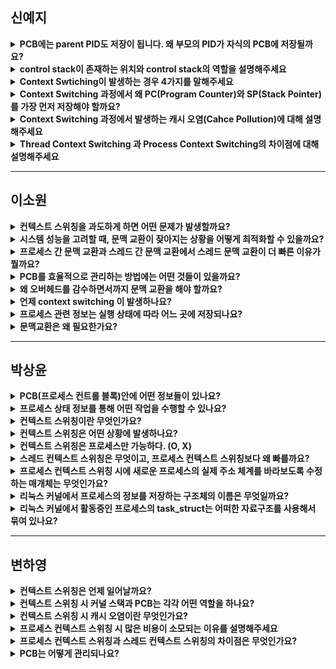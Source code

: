 ## 신예지

<details> 
<summary><b>PCB에는 parent PID도 저장이 됩니다. 왜 부모의 PID가 자식의 PCB에 저장될까요?</b></summary>
<div markdown="1">

자식 프로세스가 종료될 경우 부모 프로세스에게 알리기 위해 부모의 PID를 저장합니다. 이를 통해 부모 프로세스는 자식 프로세스의 종료 상태를 확인하고 적절한 후처리를 할 수 있습니다.

</div>
</details>

<details>
<summary><b>control stack이 존재하는 위치와 control stack의 역할을 설명해주세요</b></summary>
<div markdown="1">

control stack은 프로세스 이미지 중 kernel stack에 위치하고, CPU의 상태(Processor State Information)를 저장하고 복원하는 역할을 합니다. Context Switching 시 현재 프로세스의 레지스터 값, PC, SP 등의 중요한 상태 정보를 저장하고 새로운 프로세스의 상태로 복원합니다.

</div>
</details>

<details>
<summary><b>Context Swtiching이 발생하는 경우 4가지를 말해주세요</b></summary>
<div markdown="1">

- CPU 스케줄링에 의해 프로세스 전환
- 인터럽트(Interrupt) 발생
- 시스템 콜(System Call) 실행
- 멀티스레딩 환경에서 스레드 전환

</div>
</details>

<details>
<summary><b>Context Switching 과정에서 왜 PC(Program Counter)와 SP(Stack Pointer)를 가장 먼저 저장해야 할까요?</b></summary>
<div markdown="1">

PC는 현재 실행 중인 명령어의 주소를 가지고 있고, 스택 포인터는 현재의 함수 호출 스택을 가리키는 위치를 저장합니다. 스택에는 함수의 지역 변수, 반환 주소, 호출된 함수의 매개변수 등 중요한 정보들이 들어 있습니다.
Context Switching 시에 프로그램 카운터와 스택 포인터를 저장하지 않으면 현재 실행 중인 명령어의 주소와 함수 호출 스택의 위치를 잃어버려 다시 해당 작업으로 돌아왔을 때 제대로 상태를 복구할 수 없게 됩니다. 그 결과 다시 그 작업으로 돌아왔을 때 어디서부터 실행을 계속해야 할지 알 수 없게 됩니다.

</div>
</details>

<details>
<summary><b>Context Switching 과정에서 발생하는 캐시 오염(Cahce Pollution)에 대해 설명해주세요</b></summary>
<div markdown="1">

캐시 오염이란 프로세스 간의 Context Switching이 발생하면서 캐시에 이전에 실행하던 프로세스의 데이터가 남아 현재 프로세스에서 캐시를 효과적으로 사용할 수 없는 현상을 말합니다. 이로 인해 캐시 적중률이 떨어지고 성능 저하가 발생할 수 있습니다.
CPU의 캐시 메모리는 실행 중인 프로세스의 데이터를 저장하는데, Context Switching이 발생하면 기존 프로세스의 데이터가 캐시에서 제거되고 새로운 프로세스의 데이터가 로드됨. 하지만 이전 프로세스로 다시 전환되면 캐시에 필요한 데이터가 없기 때문에 성능 저하(캐시 미스)가 발생함.

</div>
</details>

<details>
<summary><b>Thread Context Switching 과 Process Context Switching의 차이점에 대해 설명해주세요</b></summary>
<div markdown="1">

### 1. **Context Switching의 대상**
- **Process Context Switching**: 프로세스 간 전환을 의미합니다. 하나의 프로세스에서 다른 프로세스로 전환될 때 발생합니다. 프로세스는 독립된 실행 단위로, 각 프로세스는 자체 메모리 공간과 자원을 가지고 있습니다.
- **Thread Context Switching**: 동일한 프로세스 내에서 스레드 간 전환을 의미합니다. 스레드는 프로세스 내의 실행 단위로, 같은 메모리 공간을 공유합니다. 스레드 간 전환은 같은 프로세스 내에서 이루어집니다.

### 2. **저장해야 하는 정보**
- **Process Context Switching**: 프로그램 카운터(PC), 스택 포인터(SP), 일반 레지스터, CPU 상태 등 모든 프로세스 상태 정보뿐만 아니라 프로세스의 메모리 맵핑 정보도 저장 및 복원해야 합니다.
- **Thread Context Switching**: 프로그램 카운터(PC), 스택 포인터(SP), 레지스터 등 스레드별 상태 정보만 저장 및 복원하면 됩니다. 스레드 컨텍스트 스위칭에서는 같은 주소 공간을 공유하므로 메모리 매핑 정보 변경이 필요 없습니다.

### 3. **전환의 비용**
- **Process Context Switching**: 메모리 공간 및 자원을 모두 변경해야 하므로 더 많은 오버헤드가 발생합니다. 메모리 캐시와 TLB(Translation Lookaside Buffer)도 무효화되어 성능에 영향을 미칠 수 있습니다.
- **Thread Context Switching**: 같은 메모리 공간을 공유하므로 상대적으로 전환 비용이 적습니다. 캐시와 TLB 무효화가 필요하지 않아 성능 저하가 상대적으로 적습니다.

### 4. **오버헤드**
- **Process Context Switching**: 프로세스 간의 자원 변경 때문에 더 큰 오버헤드가 발생합니다.
- **Thread Context Switching**: 적은 오버헤드로 신속한 전환이 가능합니다.

</div>
</details>

---

## 이소원

<details> 
<summary><b>컨텍스트 스위칭을 과도하게 하면 어떤 문제가 발생할까요?</b></summary>
<div markdown="1">

성능이 저하됩니다.

- **CPU 오버헤드 증가** → 문맥 교환 과정 자체가 CPU 자원을 소비
- **캐시 오염(Cache Pollution) 발생** → 캐시를 자주 비우면서 성능 저하
- **실제 작업보다 문맥 교환에 더 많은 시간을 소비**

</div>
</details>

<details> 
<summary><b>시스템 성능을 고려할 때, 문맥 교환이 잦아지는 상황을 어떻게 최적화할 수 있을까요?</b></summary>
<div markdown="1">

- **적절한 타임 슬라이스 조정**
    - 너무 짧으면 문맥 교환이 잦아져 오버헤드 증가
    - 너무 길면 응답성이 떨어짐 → 적절한 값으로 조정
- **캐시 친화적인 스케줄링**
    - 동일한 코어에서 동일한 프로세스를 계속 실행하도록 하여 캐시 오염 최소화
- **멀티스레딩 활용**
    - 같은 프로세스 내에서 컨텍스트 스위칭을 하면 비용이 줄어듦

</div>
</details>

<details> 
<summary><b>프로세스 간 문맥 교환과 스레드 간 문맥 교환에서 스레드 문맥 교환이 더 빠른 이유가 뭘까요?</b></summary>
<div markdown="1">

스레드는 같은 프로세스 내에서 공유하는 메모리가 많아 필요한 변경 작업이 적기 때문에 더 빠릅니다.

</div>
</details>

<details> 
<summary><b>PCB를 효율적으로 관리하는 방법에는 어떤 것들이 있을까요?</b></summary>
<div markdown="1">

- 필요한 정보만 저장하고 불필요한 데이터를 줄일 수 있습니다.
- 프로세스 상태 최적화 (ex. Ready 상태에서 대기 중인 프로세스를 효과적으로 관리)
- 멀티코어 환경에서 문맥 교환을 줄이기 위한 최적화 기법 적용
- PCB를 캐싱하여 접근 속도를 높임 (TLB, 캐시 사용)

</div>
</details>

<details> 
<summary><b>왜 오버헤드를 감수하면서까지 문맥 교환을 해야 할까요?</b></summary>
<div markdown="1">

- 상황 1. I/O 이벤트가 발생할 때 CPU 낭비를 줄이기 위해
    
    입출력 이벤트가 끝날 때까지 기다리면 CPU는 점유되고 있지만 아무런 작업도 하지 않아 CPU가 낭비되는 상황이 발생한다. 따라서 오버헤드를 감수하면서 기존 프로세스를 새 프로세스로 바꾸는 것이 더 효율적이다.
    
- 상황 2. 멀티 태스킹을 가능하게 하기 위해
    
    시간 할당량이 적어지면 문맥 교환과 오버 헤드가 증가하지만 동시에 더 많은 프로세스를 수행할 수 있고, 시간 할당량이 커지면 문맥 교환의 수와 오버헤드는 감소하지만 더 적은 프로세스를 동시에 수행할 수 있습니다.

</div>
</details>

<details> 
<summary><b>언제 context switching 이 발생하나요?</b></summary>
<div markdown="1">

1. Interrupt handling : 커널 함수를 통해 프로그램 실행 도중에 중단되어 인터럽트 처리를 기다리는 경우
2. Multitasking : 단일 cpu에서 동시에 작업이 실행된느 것처럼 보이도록 하는 경우 (동시성은 컨텍스트 스위칭을 통해 달성된다.)
    - 타임 퀀텀 종료 (Time Quato Expiry) : 주어진 quantum(time slice)의 시간이 끝난 경우(CPU의 사용 시간이 만료되었을 때
    - 선점 (Preemption) : 더 우선순위가 높은 일을 해야하는 경우
3. 사용자 및 커널 모드 전환 시
    - 시스템 호출(SYS_CALL)이나 예외(Exception) 발생 시
    - 실행 중이던 프로세스가 커널 모드에서 실행되는 다른 프로세스로 전환될 수 있습니다.

</div>
</details>

<details> 
<summary><b>프로세스 관련 정보는 실행 상태에 따라 어느 곳에 저장되나요?</b></summary>
<div markdown="1">

메인 메모리(ram)와 CPU에 저장됩니다.

메인 메모리 : 프로세스 전체 데이터(코드, 데이터, 힙, 스택)가 저장됩니다.

(PCB는 메인 메모리 안에 있지만, 운영체제(OS)가 관리하는 커널 영역에 존재합니다.)

PCB : 프로세스의 중요한 정보 (프로세스 상태, 레지스터 값, 스케줄링 정보 등)가 저장되며, 프로세스가 실행되지 않을 때에도 유지됩니다.

CPU 레지스터 : 프로세스가 실행 중일 때, 연산에 필요한 정보(PC, SP 등)가 저장 됩니다.

</div>
</details>

<details> 
<summary><b>문맥교환은 왜 필요한가요?</b></summary>
<div markdown="1">

CPU는 한 번에 하나의 프로세스만 실행할 수 있습니다. 하지만 운영체제는 여러 프로세스를 동시에 실행하는 것처럼 보이게 만들기 위해 빠르게 전환하면서 실행해야 합니다. 이때 문맥 교환을 통해 여러 프로세스를 번갈아 실행할 수 있으며, 이를 통해 멀티 태스킹 환경을 지원하고 CPU 자원을 효율적으로 활용할 수 있습니다.

</div>
</details>

---

## 박상윤

<details> 
<summary><b>PCB(프로세스 컨트롤 블록)안에 어떤 정보들이 있나요?</b></summary>
<div markdown="1">

- 프로세스 식별자(Process ID, PID) : 프로세스 식별 번호
- 프로세스 상태 : new, ready, running, waiting, terminated 등의 상태를 저장
- 프로그램 카운터 : 프로세스가 다음에 실행할 명령어의 주소
- CPU 레지스터 : CPU에서 사용한 레지스터의 값을 잃지 않기 위해 PCB에 그 값을 저장
- CPU 스케줄링 정보 : 프로세스의 우선순위, 스케줄 큐에 대한 포인터 등
- 메모리 관리 정보 : 페이지 테이블 또는 세그먼트 테이블 등과 같은 정보를 포함
- 입출력 상태 정보 : 프로세스에 할당된 입출력 장치들과 열린 파일 목록
- 어카운팅 정보 : 사용된 CPU 시간, 시간제한, 계정 번호 등

</div>
</details>

<details> 
<summary><b>프로세스 상태 정보를 통해 어떤 작업을 수행할 수 있나요?</b></summary>
<div markdown="1">

프로세스 상태 정보를 기반으로 **CPU 스케줄링**을 수행합니다.

프로세스의 상태 정보를 저장하고 복원하여 **다중 프로세스 환경에서 컨텍스트 스위칭**을 수행할 수 있습니다.

프로세스 상태 정보를 활용해 **동기화 기법(세마포어, 뮤텍스)**을 적용할 수 있습니다.

- 실행 중인 프로세스가 공유 자원에 접근하려 할 때 대기 상태로 변경하여 데이터 충돌 방지

</div>
</details>

<details> 
<summary><b>컨텍스트 스위칭이란 무엇인가요?</b></summary>
<div markdown="1">

운영체제가 현재 실행 중인 프로세스의 상태를 저장하고 ,다른 프로세스의 상태를 복원하여 실행을 전환하는 과정을 의미합니다.

</div>
</details>

<details> 
<summary><b>컨텍스트 스위칭은 어떤 상황에 발생하나요?</b></summary>
<div markdown="1">

**프로세스 스케줄링** : 멀티태스킹 환경에서 여러 프로세스를 실행하기 위해 운영체제는 CPU 스케줄러를 사용하여 프로세스를 교체합니다.

**인터럽트 발생시** : 입출력(I/O)요청, 타이머 인터럽트, 시스템 호출 등으로 실행 중이던 프로세스가 중지되고, 다른 프로세스가 실행됩니다.

</div>
</details>

<details> 
<summary><b>컨텍스트 스위칭은 프로세스만 가능하다. (O, X)</b></summary>
<div markdown="1">

x : 스레드도 가능합니다.

</div>
</details>

<details> 
<summary><b>스레드 컨텍스트 스위칭은 무엇이고, 프로세스 컨텍스트 스위칭보다 왜 빠를까요?</b></summary>
<div markdown="1">

같은 프로세스 안의 스레드끼리 컨텍스트 스위칭이 일어나는 것입니다.

스레드는 같은 **프로세스 내에서 코드, 데이터, 힙 영역을 공유**하기 때문에 **스택과 레지스터 정보만 변경**하면 됩니다. 즉, 프로세스 컨텍스트 스위칭보다 더 적은 오버헤드로 빠르게 수행이 가능합니다.

프로세스 **컨텍스트 스위칭**

**커널 모드 전환 + CPU register 상태 교체** + **가상 메모리 주소 처리(MMU 수정 + TLB 캐시 비우기)**

</div>
</details>

<details> 
<summary><b>프로세스 컨텍스트 스위칭 시에 새로운 프로세스의 실제 주소 체계를 바라보도록 수정하는 매개체는 무엇인가요?</b></summary>
<div markdown="1">

**MMU(Memory Management Unit)** : CPU와 물리 메모리(RAM) 사이에서 메모리 주소 변환 및 보호 기능을 수행하는 하드웨어 컴포넌트
**가상 주소 → 물리 주소 변환**
프로세스가 사용하는 가장 주소를 실제 물리 메모리 주소로 변환하여 CPU가 RAM에 접근할 수 있게 해줍니다.

</div>
</details>

<details> 
<summary><b>리눅스 커널에서 프로세스의 정보를 저장하는 구조체의 이름은 무엇일까요?</b></summary>
<div markdown="1">

task_struct
```c
struct task_struct { 
  pid_t pid; // 프로세스 ID 
  volatile long state; // 프로세스 상태 
  struct list_head tasks; // 프로세스 리스트 
  int prio; // 우선순위 
  struct mm_struct *mm; // 프로세스의 메모리 정보 
  struct files_struct *files; // 열린 파일 정보 
  struct thread_info *thread; // CPU 레지스터 및 스택 정보 
  struct task_struct *parent; // 부모 프로세스 정보 
  struct list_head children; // 자식 프로세스 리스트 
  struct list_head sibling; // 형제 프로세스 리스트 
 };
```

</div>
</details>

<details> 
<summary><b>리눅스 커널에서 활동중인 프로세스의 task_struct는 어떠한 자료구조를 사용해서 묶여 있나요?</b></summary>
<div markdown="1">

Double Linked List를 사용합니다.

</div>
</details>

---

## 변하영

<details> 
<summary><b>컨텍스트 스위칭은 언제 일어날까요?</b></summary>
<div markdown="1">

Interrupt 발생, 멀티태스킹시 프로세스간 전환, 커널모드와 사용자모드 전환 등의 이유로 발생합니다.

</div>
</details>

<details> 
<summary><b>컨텍스트 스위칭 시 커널 스택과 PCB는 각각 어떤 역할을 하나요?</b></summary>
<div markdown="1">

커널 스택은 현재 실행중인 프로세스의 실행 상태(레지스터, 함수 호출정보)를 저장하는 공간입니다. PCB는 커널 스택 포인터, 프로그램 카운터, 프로세스 상태, 스케줄링 정보 등을 저장하여 프로세스 관리에 사용됩니다.

</div>
</details>

<details> 
<summary><b>컨텍스트 스위칭 시 캐시 오염이란 무엇인가요?</b></summary>
<div markdown="1">

CPU 캐시는 실행중인 프로세스의 데이터를 저장합니다. 이때 컨텍스트 스위칭이 발생하면 새로운 프로세스가 이전 프로세스의 캐시 데이터를 사용할 수 없게 되어 캐시 미스가 증가합니다. 이를 캐시 오염이라고 합니다.

</div>
</details>

<details> 
<summary><b>프로세스 컨텍스트 스위칭 시 많은 비용이 소모되는 이유를 설명해주세요</b></summary>
<div markdown="1">

프로세스 컨텍스트 스위칭 시에는 커널 모드 전환과 CPU 레지스터 상태 저장 및 복원 작업이 수행되며, 추가적으로 새로운 주소 공간을 사용하는 경우 MMU(Memory Management Unit) 업데이트 및 TLB 플러시가 발생할 수 있습니다. 이러한 작업들은 메모리 접근 속도를 저하시켜 컨텍스트 스위칭 비용을 증가시킵니다.

</div>
</details>

<details> 
<summary><b>프로세스 컨텍스트 스위칭과 스레드 컨텍스트 스위칭의 차이점은 무엇인가요?</b></summary>
<div markdown="1">

프로세스 컨텍스트 스위칭은 주소 공간이 변경되므로, MMU 업데이트와 TLB 플러시가 필요하여 비용이 큽니다.
반면, 스레드 컨텍스트 스위칭은 같은 주소 공간을 공유하기 때문에 레지스터와 스택만 변경하면 되므로 비용이 낮습니다.
따라서 멀티스레딩이 멀티프로세스보다 컨텍스트 스위칭 비용이 적어 빠르게 동작할 수 있습니다.

</div>
</details>

<details> 
<summary><b>PCB는 어떻게 관리되나요?</b></summary>
<div markdown="1">

PCB는 커널 주소 공간의 Data 영역에 저장되며, 프로세스 테이블에서 관리됩니다. 프로세스 테이블은 여러 개의 PCB를 저장하는 운영체제의 자료구조로, LinkedList 방식으로 관리됩니다. 주소값으로 연결이 이루어져 있는 연결리스트이기에 삽입 삭제가 용이합니다.

</div>
</details>

